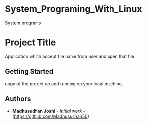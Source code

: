 # System_Programing_With_Linux
System programs

# Project Title

Application which accept file name from user and open that file.

## Getting Started

copy of the project up and running on your local machine.

## Authors

* **Madhusudhan Joshi** - *Initial work* - (https://github.com/Madhusudhan50)
